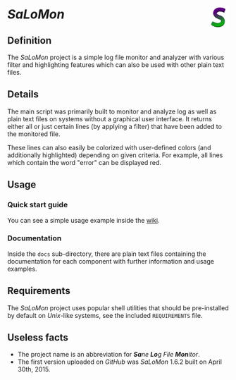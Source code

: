 # *SaLoMon* <img src="salomon.png" alt="SaLoMon logo" height=48px width=48px align="right"/> 

## Definition

The *SaLoMon* project is a simple log file monitor and analyzer with various filter and highlighting features which can also be used with other plain text files. 

## Details

The main script was primarily built to monitor and analyze log as well as plain text files on systems without a graphical user interface. It returns either all or just certain lines (by applying a filter) that have been added to the monitored file.

These lines can also easily be colorized with user-defined colors (and additionally highlighted) depending on given criteria. For example, all lines which contain the word "error" can be displayed red.

## Usage

### Quick start guide

You can see a simple usage example inside the [wiki](../../wiki).

### Documentation

Inside the `docs` sub-directory, there are plain text files containing the documentation for each component with further information and usage examples.

## Requirements

The *SaLoMon* project uses popular shell utilities that should be pre-installed by default on *Unix*-like systems, see the included `REQUIREMENTS` file.

## Useless facts

* The project name is an abbreviation for ***Sa****ne* ***Lo****g* *File* ***Mon****itor*.
* The first version uploaded on *GitHub* was *SaLoMon* 1.6.2 built on April 30th, 2015.
